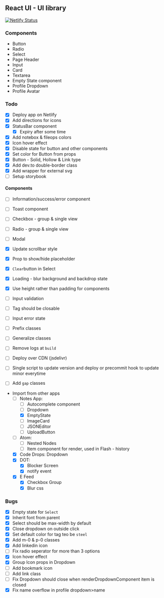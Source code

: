 ## React UI - UI library

[![Netlify Status](https://api.netlify.com/api/v1/badges/d5ec7096-2e27-46ef-b409-12f116e0bb2f/deploy-status)](https://app.netlify.com/sites/react-ui-lib/deploys)

### Components

- Button
- Radio
- Select
- Page Header
- Input
- Card
- Textarea
- Empty State component
- Profile Dropdown
- Profile Avatar

### Todo

- [x] Deploy app on Netlify
- [x] Add directions for icons
- [x] StatusBar component
  - [x] Expiry after some time
- [x] Add notebox & fileops colors
- [x] Icon hover effect
- [x] Disable state for button and other components
- [x] Set color for Button from props
- [x] Button - Solid, Hollow & Link type
- [x] Add dev.to double-border class
- [x] Add wrapper for external svg
- [ ] Setup storybook

#### Components

- [ ] Information/success/error component
- [ ] Toast component
- [ ] Checkbox - group & single view
- [ ] Radio - group & single view
- [ ] Modal

- [x] Update scrollbar style
- [x] Prop to show/hide placeholder
- [x] `Clear`button in Select
- [x] Loading - blur background and backdrop state
- [x] Use height rather than padding for components
- [ ] Input validation
- [ ] Tag should be closable
- [ ] Input error state
- [ ] Prefix classes
- [ ] Generalize classes
- [ ] Remove logs at `build`
- [ ] Deploy over CDN (jsdelivr)
- [ ] Single script to update version and deploy or precommit hook to update minor everytime
- [ ] Add `gap` classes

- Import from other apps
  - [ ] Notes App:
    - [ ] Autocomplete component
    - [ ] Dropdown
    - [x] EmptyState
    - [ ] ImageCard
    - [ ] JSONEditor
    - [ ] UploadButton
  - [ ] Atom:
    - [ ] Nested Nodes
    - [ ] Item component for render, used in Flash - history
  - [x] Code Drops: Dropdown
  - [x] DOT:
    - [x] Blocker Screen
    - [x] notify event
  - [x] E Feed
    - [x] Checkbox Group
    - [x] Blur css

### Bugs

- [x] Empty state for `Select`
- [x] Inherit font from parent
- [x] Select should be max-width by default
- [x] Close dropdown on outside click
- [x] Set default color for tag teo be `steel`
- [x] Add m-0 & p-0 classes
- [x] Add linkedin icon
- [ ] Fix radio seperator for more than 3 options
- [x] Icon hover effect
- [x] Group Icon props in Dropdown
- [ ] Add bookmark icon
- [ ] Add link class
- [ ] Fix Dropdown should close when renderDropdownComponent item is closed
- [x] Fix name overflow in profile dropdown>name
